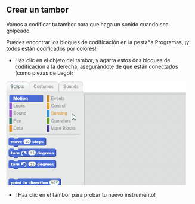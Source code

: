 ## Crear un tambor

Vamos a codificar tu tambor para que haga un sonido cuando sea golpeado.

Puedes encontrar los bloques de codificación en la pestaña Programas, ¡y todos están codificados por colores!

+ Haz clic en el objeto del tambor, y agarra estos dos bloques de codificación a la derecha, asegurándote de que están conectados (como piezas de Lego):

![captura de pantalla](images/connect-block.gif)

+ ! Haz clic en el tambor para probar tu nuevo instrumento!